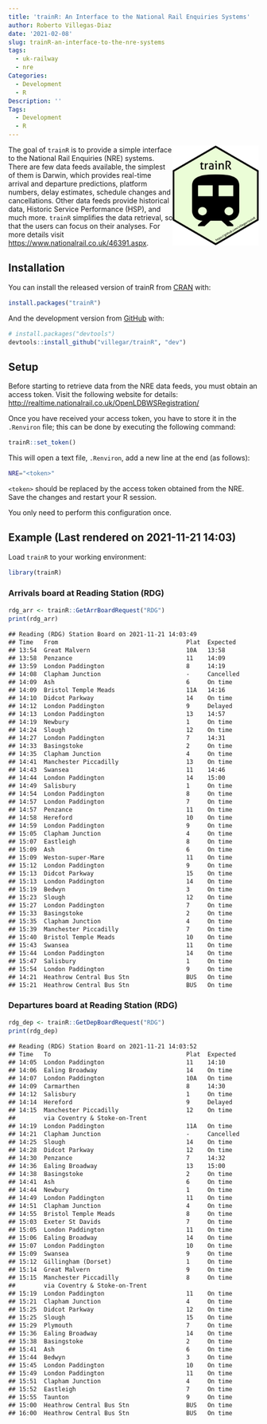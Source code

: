 ```yaml
---
title: 'trainR: An Interface to the National Rail Enquiries Systems'
author: Roberto Villegas-Diaz
date: '2021-02-08'
slug: trainR-an-interface-to-the-nre-systems
tags:
  - uk-railway
  - nre
Categories:
  - Development
  - R
Description: ''
Tags:
  - Development
  - R
---
```


<img src="https://raw.githubusercontent.com/villegar/trainR/main/inst/images/logo.png" alt="logo" align="right" height=200px/>

The goal of `trainR` is to provide a simple interface to the 
National Rail Enquiries (NRE) systems. There are few data feeds 
available, the simplest of them is Darwin, which provides real-time 
arrival and departure predictions, platform numbers, delay estimates, 
schedule changes and cancellations. Other data feeds provide historical 
data, Historic Service Performance (HSP), and much more. `trainR` 
simplifies the data retrieval, so that the users can focus on their 
analyses. For more details visit 
https://www.nationalrail.co.uk/46391.aspx.

## Installation

You can install the released version of trainR from [CRAN](https://CRAN.R-project.org) with:

``` r
install.packages("trainR")
```

And the development version from [GitHub](https://github.com/) with:

``` r
# install.packages("devtools")
devtools::install_github("villegar/trainR", "dev")
```

## Setup
Before starting to retrieve data from the NRE data feeds, you must obtain an access token. 
Visit the following website for details: http://realtime.nationalrail.co.uk/OpenLDBWSRegistration/

Once you have received your access token, you have to store it in the `.Renviron` file; this can be 
done by executing the following command:


```r
trainR::set_token()
```

This will open a text file, `.Renviron`, add a new line at the end (as follows):

```bash
NRE="<token>"
```

`<token>` should be replaced by the access token obtained from the NRE. Save the changes and restart 
your R session.

You only need to perform this configuration once.

## Example (Last rendered on 2021-11-21 14:03)

Load `trainR` to your working environment:

```r
library(trainR)
```

### Arrivals board at Reading Station (RDG)


```r
rdg_arr <- trainR::GetArrBoardRequest("RDG")
print(rdg_arr)
```

```
## Reading (RDG) Station Board on 2021-11-21 14:03:49
## Time   From                                    Plat  Expected
## 13:54  Great Malvern                           10A   13:58
## 13:58  Penzance                                11    14:09
## 13:59  London Paddington                       8     14:19
## 14:08  Clapham Junction                        -     Cancelled
## 14:09  Ash                                     6     On time
## 14:09  Bristol Temple Meads                    11A   14:16
## 14:10  Didcot Parkway                          14    On time
## 14:12  London Paddington                       9     Delayed
## 14:13  London Paddington                       13    14:57
## 14:19  Newbury                                 1     On time
## 14:24  Slough                                  12    On time
## 14:27  London Paddington                       7     14:31
## 14:33  Basingstoke                             2     On time
## 14:35  Clapham Junction                        4     On time
## 14:41  Manchester Piccadilly                   13    On time
## 14:43  Swansea                                 11    14:46
## 14:44  London Paddington                       14    15:00
## 14:49  Salisbury                               1     On time
## 14:54  London Paddington                       8     On time
## 14:57  London Paddington                       7     On time
## 14:57  Penzance                                11    On time
## 14:58  Hereford                                10    On time
## 14:59  London Paddington                       9     On time
## 15:05  Clapham Junction                        4     On time
## 15:07  Eastleigh                               8     On time
## 15:09  Ash                                     6     On time
## 15:09  Weston-super-Mare                       11    On time
## 15:12  London Paddington                       9     On time
## 15:13  Didcot Parkway                          15    On time
## 15:13  London Paddington                       14    On time
## 15:19  Bedwyn                                  3     On time
## 15:23  Slough                                  12    On time
## 15:27  London Paddington                       7     On time
## 15:33  Basingstoke                             2     On time
## 15:35  Clapham Junction                        4     On time
## 15:39  Manchester Piccadilly                   7     On time
## 15:40  Bristol Temple Meads                    10    On time
## 15:43  Swansea                                 11    On time
## 15:44  London Paddington                       14    On time
## 15:47  Salisbury                               1     On time
## 15:54  London Paddington                       9     On time
## 14:21  Heathrow Central Bus Stn                BUS   On time
## 15:21  Heathrow Central Bus Stn                BUS   On time
```

### Departures board at Reading Station (RDG)


```r
rdg_dep <- trainR::GetDepBoardRequest("RDG")
print(rdg_dep)
```

```
## Reading (RDG) Station Board on 2021-11-21 14:03:52
## Time   To                                      Plat  Expected
## 14:05  London Paddington                       11    14:10
## 14:06  Ealing Broadway                         14    On time
## 14:07  London Paddington                       10A   On time
## 14:09  Carmarthen                              8     14:30
## 14:12  Salisbury                               1     On time
## 14:14  Hereford                                9     Delayed
## 14:15  Manchester Piccadilly                   12    On time
##        via Coventry & Stoke-on-Trent           
## 14:19  London Paddington                       11A   On time
## 14:21  Clapham Junction                        -     Cancelled
## 14:25  Slough                                  14    On time
## 14:28  Didcot Parkway                          12    On time
## 14:30  Penzance                                7     14:32
## 14:36  Ealing Broadway                         13    15:00
## 14:38  Basingstoke                             2     On time
## 14:41  Ash                                     6     On time
## 14:44  Newbury                                 1     On time
## 14:49  London Paddington                       11    On time
## 14:51  Clapham Junction                        4     On time
## 14:55  Bristol Temple Meads                    8     On time
## 15:03  Exeter St Davids                        7     On time
## 15:05  London Paddington                       11    On time
## 15:06  Ealing Broadway                         14    On time
## 15:07  London Paddington                       10    On time
## 15:09  Swansea                                 9     On time
## 15:12  Gillingham (Dorset)                     1     On time
## 15:14  Great Malvern                           9     On time
## 15:15  Manchester Piccadilly                   8     On time
##        via Coventry & Stoke-on-Trent           
## 15:19  London Paddington                       11    On time
## 15:21  Clapham Junction                        4     On time
## 15:25  Didcot Parkway                          12    On time
## 15:25  Slough                                  15    On time
## 15:29  Plymouth                                7     On time
## 15:36  Ealing Broadway                         14    On time
## 15:38  Basingstoke                             2     On time
## 15:41  Ash                                     6     On time
## 15:44  Bedwyn                                  3     On time
## 15:45  London Paddington                       10    On time
## 15:49  London Paddington                       11    On time
## 15:51  Clapham Junction                        4     On time
## 15:52  Eastleigh                               7     On time
## 15:55  Taunton                                 9     On time
## 15:00  Heathrow Central Bus Stn                BUS   On time
## 16:00  Heathrow Central Bus Stn                BUS   On time
```
